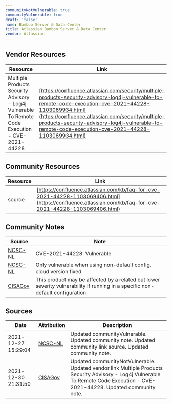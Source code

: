 ```yaml
---
communityNotVulnerable: true
communityVulnerable: true
draft: 'false'
name: Bamboo Server & Data Center
title: Atlassian Bamboo Server & Data Center
vendor: Atlassian
---
```


## Vendor Resources
| Resource | Link |
| --- | --- |
| Multiple Products Security Advisory - Log4j Vulnerable To Remote Code Execution - CVE-2021-44228 | [https://confluence.atlassian.com/security/multiple-products-security-advisory-log4j-vulnerable-to-remote-code-execution-cve-2021-44228-1103069934.html](https://confluence.atlassian.com/security/multiple-products-security-advisory-log4j-vulnerable-to-remote-code-execution-cve-2021-44228-1103069934.html) |

## Community Resources
| Resource | Link |
| --- | --- |
| source | [https://confluence.atlassian.com/kb/faq-for-cve-2021-44228-1103069406.html](https://confluence.atlassian.com/kb/faq-for-cve-2021-44228-1103069406.html) |

## Community Notes
| Source | Note |
| --- | --- |
| [NCSC-NL](https://github.com/NCSC-NL/log4shell/blob/main/software/README.md) | CVE-2021-44228: Vulnerable </ul> |
| [NCSC-NL](https://github.com/NCSC-NL/log4shell/blob/main/software/README.md) | Only vulnerable when using non-default config, cloud version fixed |
| [CISAGov](https://raw.githubusercontent.com/cisagov/log4j-affected-db/develop/README.md) | This product may be affected by a related but lower severity vulnerability if running in a specific non-default configuration. |

## Sources
| Date | Attribution | Description |
| --- | --- | --- |
| 2021-12-27 15:29:04 | [NCSC-NL](https://github.com/NCSC-NL/log4shell/blob/main/software/README.md) | Updated communityVulnerable. Updated community note. Updated community link source. Updated community note.  |
| 2021-12-30 21:31:50 | [CISAGov](https://raw.githubusercontent.com/cisagov/log4j-affected-db/develop/README.md) | Updated communityNotVulnerable. Updated vendor link Multiple Products Security Advisory - Log4j Vulnerable To Remote Code Execution - CVE-2021-44228. Updated community note.  |
